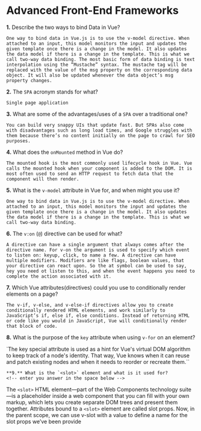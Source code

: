 # Advanced Front-End Frameworks


**1.** Describe the two ways to bind Data in Vue?
<!-- enter you answer in the space below -->
```
One way to bind data in Vue.js is to use the v-model directive. When attached to an input, this model monitors the input and updates the given template once there is a change in the model. It also updates the data model if there is a change in the template. This is what we call two-way data binding. The most basic form of data binding is text interpolation using the “Mustache” syntax. The mustache tag will be replaced with the value of the msg property on the corresponding data object. It will also be updated whenever the data object’s msg property changes.
```

**2.** The `SPA` acronym stands for what?
<!-- enter you answer in the space below -->
```
Single page application
```
**3.** What are some of the advantages/uses of a `SPA` over a traditional one?
<!-- enter you answer in the space below -->
```
You can build very snappy UIs that update fast. But SPAs also come with disadvantages such as long load times, and Google struggles with them because there’s no content initially on the page to crawl for SEO purposes.
```
**4.** What does the `onMounted` method in Vue do?
<!-- enter you answer in the space below -->
```
The mounted hook is the most commonly used lifecycle hook in Vue. Vue calls the mounted hook when your component is added to the DOM. It is most often used to send an HTTP request to fetch data that the component will then render.
```
**5.** What is the `v-model` attribute in Vue for, and when might you use it?
<!-- enter you answer in the space below -->
```
One way to bind data in Vue.js is to use the v-model directive. When attached to an input, this model monitors the input and updates the given template once there is a change in the model. It also updates the data model if there is a change in the template. This is what we call two-way data binding.
```
**6.** The `v:on` (`@`) directive can be used for what?
<!-- enter you answer in the space below -->
```
A directive can have a single argument that always comes after the directive name. For v-on the argument is used to specify which event to listen on: keyup, click, to name a few. A directive can have multiple modifiers. Modifiers are like flags, boolean values, that your directive can react upon. So the at symbol can be used to say, hey you need ot listen to this, and when the event happens you need to complete the action associated with it.
```
**7.** Which Vue attributes(directives) could you use to conditionally render elements on a page?
<!-- enter you answer in the space below -->
```
The v-if, v-else, and v-else-if directives allow you to create conditionally rendered HTML elements, and work similarly to JavaScript’s if, else if, else conditions. Instead of returning HTML or code like you would in JavaScript, Vue will conditionally render that block of code.
```
**8.** What is the purpose of the `key` attribute when using `v-for` on an element?
<!-- enter you answer in the space below -->
`The key special attribute is used as a hint for Vue's virtual DOM algorithm to keep track of a node's identity. That way, Vue knows when it can reuse and patch existing nodes and when it needs to reorder or recreate them.``

```
**9.** What is the `<slot>` element and what is it used for?
<!-- enter you answer in the space below -->
```
The `<slot>` HTML element—part of the Web Components technology suite—is a placeholder inside a web component that you can fill with your own markup, which lets you create separate DOM trees and present them together. Attributes bound to a `<slot>` element are called slot props. Now, in the parent scope, we can use v-slot with a value to define a name for the slot props we’ve been provide
```